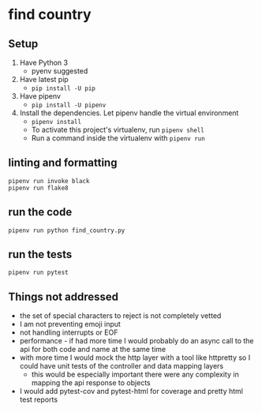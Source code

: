 # find country

## Setup

1. Have Python 3
    - pyenv suggested
1. Have latest pip
    - `pip install -U pip`
1. Have pipenv
    - `pip install -U pipenv`
1. Install the dependencies.  Let pipenv handle the virtual environment
    - `pipenv install`
    - To activate this project's virtualenv, run `pipenv shell`
    - Run a command inside the virtualenv with `pipenv run`

## linting and formatting

```shell
pipenv run invoke black
pipenv run flake8
```

## run the code

```shell
pipenv run python find_country.py
```

## run the tests

```shell
pipenv run pytest
```

## Things not addressed

- the set of special characters to reject is not completely vetted
- I am not preventing emoji input
- not handling interrupts or EOF
- performance - if had more time I would probably do an async call to the api for both code and name at the same time
- with more time I would mock the http layer with a tool like httpretty so I could have unit tests of the controller and data mapping layers
  - this would be especially important there were any complexity in mapping the api response to objects
- I would add pytest-cov and pytest-html for coverage and pretty html test reports
